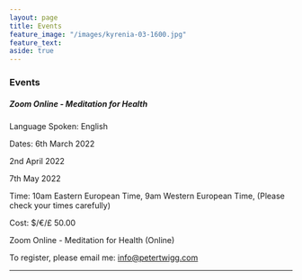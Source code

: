 ```yaml
---
layout: page
title: Events
feature_image: "/images/kyrenia-03-1600.jpg"
feature_text: 
aside: true 
---
```


### Events 


##### Zoom Online - Meditation for Health 

Language Spoken: English

Dates: 
6th March 2022 

2nd April 2022
 
7th May 2022 

Time: 10am Eastern European Time, 9am Western European Time, 
(Please check your times carefully)

Cost: $/€/£ 50.00

Zoom Online - Meditation for Health (Online)

To register, please email me: info@petertwigg.com 

---

